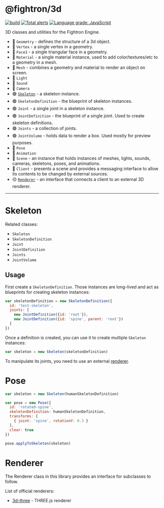 # @fightron/3d

[![build](https://github.com/fightron/3d-js/actions/workflows/node.js.yml/badge.svg)](https://github.com/fightron/3d-js/actions/workflows/node.js.yml) [![Total alerts](https://img.shields.io/lgtm/alerts/g/fightron/3d-js.svg)](https://lgtm.com/projects/g/fightron/3d-js/alerts/) [![Language grade: JavaScript](https://img.shields.io/lgtm/grade/javascript/g/fightron/3d-js.svg)](https://lgtm.com/projects/g/fightron/3d-js/context:javascript)

3D classes and utilities for the Fightron Engine.

* :red_circle: `Geometry` - defines the structure of a 3d object.
* :red_circle: `Vertex` - a single vertex in a geometry.
* :red_circle: `Face3` - a single triangular face in a geometry.
* :red_circle: `Material` - a single material instance, used to add color/textures/etc to a geometry in a mesh.
* :red_circle: `Mesh` - combines a geometry and material to render an object on screen.
* :red_circle: `Light`
* :red_circle: `Sound`
* :red_circle: `Camera`
* :green_circle: [`Skeleton`](#skeleton) - a skeleton instance.
* :green_circle: `SkeletonDefinition` - the blueprint of skeleton instances.
* :green_circle: `Joint` - a single joint in a skeleton instance.
* :green_circle: `JointDefinition` - the blueprint of a single joint. Used to create skeleton definitions.
* :green_circle: `Joints` - a collection of joints.
* :green_circle: `JointVolume` - holds data to render a box. Used mostly for preview purposes.
* :red_circle: `Pose`
* :red_circle: `Animation`
* :red_circle: `Scene` - an instance that holds instances of meshes, lights, sounds, cameras, skeletons, poses, and animations.
* :red_circle: `Client` - presents a scene and provides a messaging interface to allow its contents to be changed by external sources.
* :yellow_circle: [`Renderer`](#renderer) - an interface that connects a client to an external 3D renderer.

---

# Skeleton

Related classes:

* `Skeleton`
* `SkeletonDefinition`
* `Joint`
* `JointDefinition`
* `Joints`
* `JointVolume`

## Usage

First create a `SkeletonDefinition`. Those instances are long-lived and act as blueprints for creating skeleton instances:

```javascript
var skeletonDefinition = new SkeletonDefinition({
  id: 'test-skeleton',
  joints: [
    new JointDefinition({id: 'root'}),
    new JointDefinition({id: 'spine', parent: 'root'})
  ]
})
```

Once a definition is created, you can use it to create multiple `Skeleton` instances:

```javascript
var skeleton = new Skeleton(skeletonDefinition)
```

To manipulate its joints, you need to use an external [renderer](#renderer).

# Pose

```js
var skeleton = new Skeleton(humanSkeletonDefinition)

var pose = new Pose({
  id: 'rotated-spine',
  skeletonDefinition: humanSkeletonDefinition,
  transforms: [
    { joint: 'spine', rotationY: 0.3 }
  ],
  clear: true
})

pose.applyToSkeleton(skeleton)
```

# Renderer

The Renderer class in this library provides an interface for subclasses to follow.

List of official renderers:

* [3d-three](https://github.com/fightron/3d-three) - THREE.js renderer
